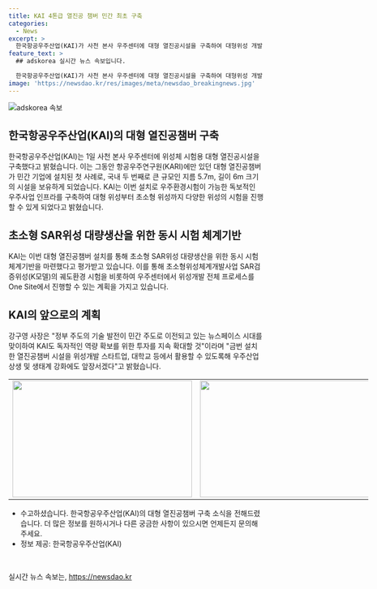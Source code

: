 ```yaml
---
title: KAI 4톤급 열진공 챔버 민간 최초 구축
categories:
  - News
excerpt: >
  한국항공우주산업(KAI)가 사천 본사 우주센터에 대형 열진공시설을 구축하여 대형위성 개발 및 초소형 위성 대량 생산체계 기반을 마련했다. 이는 국내 두 번째로 큰 규모의 시설로, 초소형부터 대형위성까지 우주환경시험이 가능하게 됐다. 또한, 동시에 초소형 SAR위성 대량생산을 위한 시험 체계기반을 구축하며, 이로써 우주센터는 위성개발 전체 프로세스를 한 곳에서 처리할 수 있는 환경을 갖추게 됐다. 이를 통해 KAI는 독자적인 역량 확보를 위한 투자를 지속 확대하고 우주산업 상생과 생태계 강화를 추구할 계획이다.
feature_text: >
  ## adskorea 실시간 뉴스 속보입니다.

  한국항공우주산업(KAI)가 사천 본사 우주센터에 대형 열진공시설을 구축하여 대형위성 개발 및 초소형 위성 대량 생산체계 기반을 마련했다. 이는 국내 두 번째로 큰 규모의 시설로, 초소형부터 대형위성까지 우주환경시험이 가능하게 됐다. 또한, 동시에 초소형 SAR위성 대량생산을 위한 시험 체계기반을 구축하며, 이로써 우주센터는 위성개발 전체 프로세스를 한 곳에서 처리할 수 있는 환경을 갖추게 됐다. 이를 통해 KAI는 독자적인 역량 확보를 위한 투자를 지속 확대하고 우주산업 상생과 생태계 강화를 추구할 계획이다.
image: 'https://newsdao.kr/res/images/meta/newsdao_breakingnews.jpg'
---
```


<p><img src="https://newsdao.kr/res/images/meta/newsdao_breakingnews.jpg" alt="adskorea 속보" /></p>

<h2 data-ke-size="size26">한국항공우주산업(KAI)의 대형 열진공챔버 구축</h2>

<p data-ke-size="size16">한국항공우주산업(KAI)는 1일 사천 본사 우주센터에 위성체 시험용 대형 열진공시설을 구축했다고 밝혔습니다. 이는 그동안 항공우주연구원(KARI)에만 있던 대형 열진공챔버가 민간 기업에 설치된 첫 사례로, 국내 두 번째로 큰 규모인 지름 5.7m, 길이 6m 크기의 시설을 보유하게 되었습니다. KAI는 이번 설치로 우주환경시험이 가능한 독보적인 우주사업 인프라를 구축하여 대형 위성부터 초소형 위성까지 다양한 위성의 시험을 진행할 수 있게 되었다고 밝혔습니다.</p>

<h2 data-ke-size="size26">초소형 SAR위성 대량생산을 위한 동시 시험 체계기반</h2>

<p data-ke-size="size16">KAI는 이번 대형 열진공챔버 설치를 통해 초소형 SAR위성 대량생산을 위한 동시 시험 체계기반을 마련했다고 평가받고 있습니다. 이를 통해 초소형위성체계개발사업 SAR검증위성(K모델)의 궤도환경 시험을 비롯하여 우주센터에서 위성개발 전체 프로세스를 One Site에서 진행할 수 있는 계획을 가지고 있습니다.</p>

<h2 data-ke-size="size26">KAI의 앞으로의 계획</h2>

<p data-ke-size="size16">강구영 사장은 "정부 주도의 기술 발전이 민간 주도로 이전되고 있는 뉴스페이스 시대를 맞이하여 KAI도 독자적인 역량 확보를 위한 투자를 지속 확대할 것"이라며 "금번 설치한 열진공챔버 시설을 위성개발 스타트업, 대학교 등에서 활용할 수 있도록해 우주산업 상생 및 생태계 강화에도 앞장서겠다"고 밝혔습니다.</p>

<table style="width: 709.6px;">
<tbody>
<tr>
<td style="width: 354.8px; text-align: center;"><img src="https://www.spacebiz.co.kr/news/photo/202205/152820_142160_314.png" alt="" width="354" height="230" /></td>
<td style="width: 354.8px; text-align: center;"><img src="https://www.spacebiz.co.kr/news/photo/202205/152820_142160_622.png" alt="" width="354" height="230" /></td>
</tr>
</tbody>
</table>

<ul>
<li>수고하셨습니다. 한국항공우주산업(KAI)의 대형 열진공챔버 구축 소식을 전해드렸습니다. 더 많은 정보를 원하시거나 다른 궁금한 사항이 있으시면 언제든지 문의해 주세요.</li>
<li>정보 제공: 한국항공우주산업(KAI)</li>
</ul>

<p>​</p>
실시간 뉴스 속보는, <a href="https://newsdao.kr" rel="dofollow">https://newsdao.kr</a>


